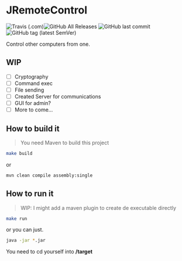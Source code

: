 # JRemoteControl
![Travis (.com)](https://img.shields.io/travis/com/aitorru/JRemoteControl)![GitHub All Releases](https://img.shields.io/github/downloads/aitorru/JRemoteControl/total) ![GitHub last commit](https://img.shields.io/github/last-commit/aitorru/JRemoteControl) ![GitHub tag (latest SemVer)](https://img.shields.io/github/v/tag/aitorru/JRemoteControl)

Control other computers from one.

## WIP
- [ ] Cryptography
- [ ] Command exec
- [ ] File sending
- [ ] Created Server for communications
- [ ] GUI for admin?
- [ ] More to come...
## How to build it
> You need Maven to build this project
```bash
make build
```
or
```bash
mvn clean compile assembly:single
```
## How to run it
> WIP: I might add a maven plugin to create de executable directly
```bash
make run
```
or you can just.
```bash
java -jar *.jar
```
You need to cd yourself into **/target**
